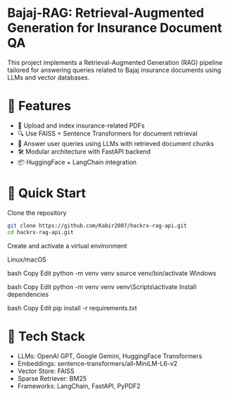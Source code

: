 <h1> Bajaj-RAG: Retrieval-Augmented Generation for Insurance Document QA </h1>

This project implements a Retrieval-Augmented Generation (RAG) pipeline tailored for answering queries related to Bajaj insurance documents using LLMs and vector databases.

 <h1> 🧠 Features  </h1>

- 📄 Upload and index insurance-related PDFs
- 🔍 Use FAISS + Sentence Transformers for document retrieval
- 🤖 Answer user queries using LLMs with retrieved document chunks
- 🛠️ Modular architecture with FastAPI backend
- 📦 HuggingFace + LangChain integration

 <h1>🚀 Quick Start  </h1>

Clone the repository

```bash
git clone https://github.com/Kabir2007/hackrx-rag-api.git
cd hackrx-rag-api.git
```

Create and activate a virtual environment

Linux/macOS

bash Copy Edit python -m venv venv source venv/bin/activate Windows

bash Copy Edit python -m venv venv venv\Scripts\activate Install dependencies

bash Copy Edit pip install -r requirements.txt

 <h1> 🔧 Tech Stack  </h1>

- LLMs: OpenAI GPT, Google Gemini, HuggingFace Transformers
- Embeddings: sentence-transformers/all-MiniLM-L6-v2
- Vector Store: FAISS
- Sparse Retriever: BM25
- Frameworks: LangChain, FastAPI, PyPDF2
